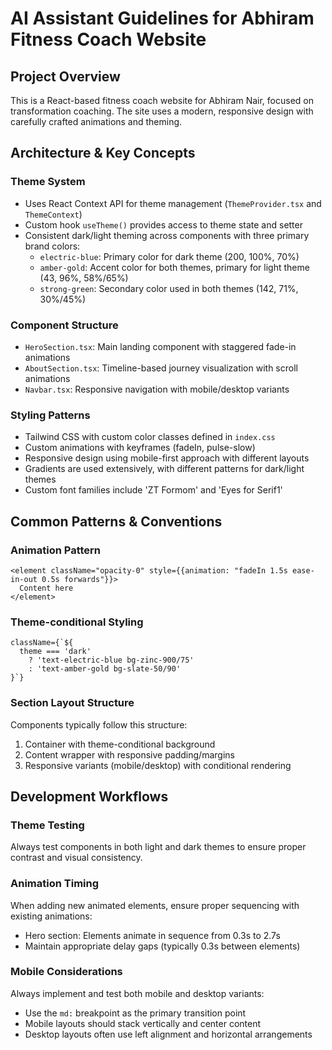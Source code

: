 # AI Assistant Guidelines for Abhiram Fitness Coach Website

## Project Overview
This is a React-based fitness coach website for Abhiram Nair, focused on transformation coaching. The site uses a modern, responsive design with carefully crafted animations and theming.

## Architecture & Key Concepts

### Theme System
- Uses React Context API for theme management (`ThemeProvider.tsx` and `ThemeContext`)
- Custom hook `useTheme()` provides access to theme state and setter
- Consistent dark/light theming across components with three primary brand colors:
  - `electric-blue`: Primary color for dark theme (200, 100%, 70%)
  - `amber-gold`: Accent color for both themes, primary for light theme (43, 96%, 58%/65%)
  - `strong-green`: Secondary color used in both themes (142, 71%, 30%/45%)

### Component Structure
- `HeroSection.tsx`: Main landing component with staggered fade-in animations
- `AboutSection.tsx`: Timeline-based journey visualization with scroll animations
- `Navbar.tsx`: Responsive navigation with mobile/desktop variants

### Styling Patterns
- Tailwind CSS with custom color classes defined in `index.css`
- Custom animations with keyframes (fadeIn, pulse-slow)
- Responsive design using mobile-first approach with different layouts
- Gradients are used extensively, with different patterns for dark/light themes
- Custom font families include 'ZT Formom' and 'Eyes for Serif1'

## Common Patterns & Conventions

### Animation Pattern
```tsx
<element className="opacity-0" style={{animation: "fadeIn 1.5s ease-in-out 0.5s forwards"}}>
  Content here
</element>
```

### Theme-conditional Styling
```tsx
className={`${
  theme === 'dark' 
    ? 'text-electric-blue bg-zinc-900/75' 
    : 'text-amber-gold bg-slate-50/90'
}`}
```

### Section Layout Structure
Components typically follow this structure:
1. Container with theme-conditional background
2. Content wrapper with responsive padding/margins
3. Responsive variants (mobile/desktop) with conditional rendering

## Development Workflows

### Theme Testing
Always test components in both light and dark themes to ensure proper contrast and visual consistency.

### Animation Timing
When adding new animated elements, ensure proper sequencing with existing animations:
- Hero section: Elements animate in sequence from 0.3s to 2.7s
- Maintain appropriate delay gaps (typically 0.3s between elements)

### Mobile Considerations
Always implement and test both mobile and desktop variants:
- Use the `md:` breakpoint as the primary transition point
- Mobile layouts should stack vertically and center content
- Desktop layouts often use left alignment and horizontal arrangements
